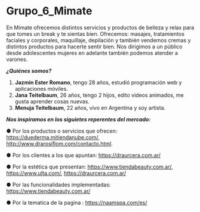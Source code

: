 # Grupo_6_Mimate

En Mimate ofrecemos distintos servicios y productos de belleza y relax para que tomes un break y te sientas bien.
Ofrecemos: masajes, tratamientos faciales y corporales, maquillaje, depilación y también vendemos cremas y distintos productos para hacerte sentir bien.
Nos dirigimos a un público desde adolescentes mujeres en adelante también podemos atender a varones.

**_¿Quiénes somos?_**

1. **Jazmin Ester Romano**, tengo 28 años, estudió programación web y aplicaciones móviles. 
2. **Jana Teitelbaum**, 26 años, tengo 2 hijos, edito videos animados, me gusta aprender cosas nuevas. 
3. **Menuja Teitelbaum**, 22 años, vivo en Argentina y soy artista. 


**_Nos inspiramos en los siguietes reperentes del mercado:_**

● Por los productos o servicios que ofrecen: https://duederma.mitiendanube.com/, http://www.drarosiflom.com/contacto.html.

● Por los clientes a los que apuntan: https://draurcera.com.ar/

● Por la estética que presentan: https://www.tiendabeauty.com.ar/, https://www.ulta.com/, https://draurcera.com.ar/

● Por las funcionalidades implementadas: https://www.tiendabeauty.com.ar/

● Por la tematica de la pagina : https://naamspa.com/es/
